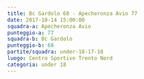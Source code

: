 ```yaml
---
title: Bc Gardolo 68 - Apecheronza Avio 77
date: 2017-10-14 15:00:00
squadra-a: Apecheronza Avio
punteggio-a: 77
squadra-b: Bc Gardolo
punteggio-b: 68
partite/squadra: under-18-17-18
luogo: Centro Sportivo Trento Nord
categoria: under 18
---
```

